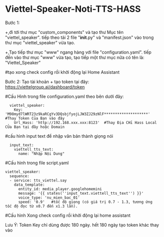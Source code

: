 # Viettel-Speaker-Noti-TTS-HASS
Bước 1:

+,đi tới thư mục "custom_components" và tạo thư Mục tên "viettel_speaker".
  tiếp theo tải 2 file "__init__.py" và "manifest.json" vào trong thư mục "viettel_speaker" vừa tạo.
  
+,Tạo tiếp thư mục "www" ngang hàng với file "configuration.yaml". 
  tiếp đến vào thư mục "www" vừa tạo, tạo tiếp một thư mục nữa có tên là: "Viettel_Speaker"

#tạo xong check config rồi khởi động lại Home Assistant

Bước 2:
Tạo tài khoản + tạo token tại đây: https://viettelgroup.ai/dashboard/token


#Cấu Hình trong file configuration.yaml theo bên dưới đây:

      viettel_speaker:
        Key: 'M98myd7lWRT23z9kaRCgYv3DQsbjfyojLJW3ZJ29zNlF********************' #Thay Token Của Bạn vào đây
        Url_Hass: 'http://192.168.xxx.xxx:8123'  #Thay Địa CHỉ Hass Local CỦa Bạn tại đây hoặc Domain


#cấu hình input text để nhập văn bản thành giọng nói 

      input_text:
        viettell_tts_text:
          name: "Nhập Nội Dung"
 
#Cấu hình trong file script.yaml

    viettel_speaker:
      sequence:  
      - service: tts_viettel.say
        data_template:
          entity_id: media_player.googlehomemini    
          message: '{{ states(''input_text.viettell_tts_text'') }}'
          voice_type: 'nu_mien_bac_01'    
          speed: '0.9'   #tốc độ giọng (có giá trị 0.7 - 1.3, tương ứng tốc độ đọc từ x0.7 đến x1.3 lần).
 
#Cấu hình Xong check config rồi khởi động lại home assistant

Lưu Ý: Token Key chỉ dùng được 180 ngày. hết 180 ngày tạo token khác thay vào
